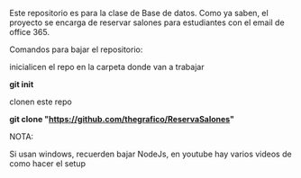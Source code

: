 Este repositorio es para la clase de Base de datos. Como ya saben, el proyecto se encarga de reservar salones para estudiantes con el email de office 365.


Comandos para bajar el repositorio:

  inicialicen el repo en la carpeta donde van a trabajar

  **git init**

  clonen este repo

  **git clone "https://github.com/thegrafico/ReservaSalones"**




NOTA:

  Si usan windows, recuerden bajar NodeJs, en youtube hay varios videos de como hacer el setup
